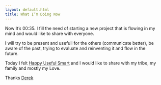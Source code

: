 ```yaml
---
layout: default.html
title: What I’m Doing Now
---
```


Now It’s 00:35. I fill the need of starting a new project that is flowing in my mind and would like to share with everyone.

I will try to be present and usefull for the others (communicate better), be aware of the past, trying to evaluate and reinventing it and flow in the future.

Today I felt [Happy Useful Smart](https://goo.gl/images/a9vcFV) and I would like to share with my tribe, my family and mostly my Love.

Thanks [Derek](https://sivers.org/ml)
